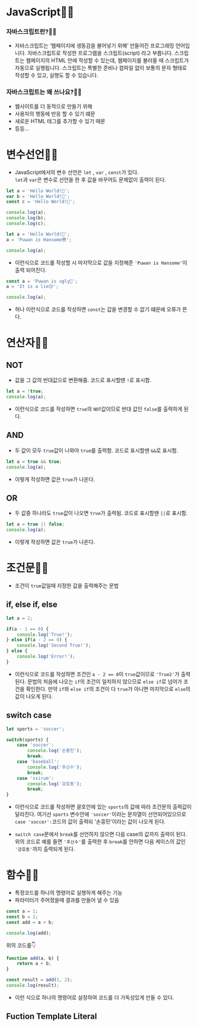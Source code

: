 # JavaScript👨‍💻

### 자바스크립트란?👨‍💻
- 자바스크립트는 ‘웹페이지에 생동감을 불어넣기 위해’ 만들어진 프로그래밍 언어입니다.
자바스크립트로 작성한 프로그램을 스크립트(script) 라고 부릅니다. 스크립트는 웹페이지의 HTML 안에 작성할 수 있는데, 웹페이지를 불러올 때 스크립트가 자동으로 실행됩니다.
스크립트는 특별한 준비나 컴파일 없이 보통의 문자 형태로 작성할 수 있고, 실행도 할 수 있습니다.

### 자바스크립트는 왜 쓰나요?👨‍💻
- 웹사이트를 더 동적으로 만들기 위해
- 사용자의 행동에 반응 할 수 있기 떄문
- 새로운 HTML 태그를 추가할 수 있기 때문   
- 등등...

# 변수선언👨‍💻
- JavaScript에서의 변수 선언은 ```let``` , ```var``` , ```const```가 있다.   
```let```과 ```var```은 변수로 선언을 한 후 값을 바꾸어도 문제없이 출력이 된다.
```javascript
let a = 'Hello World!🐬';
var b = 'Hello World!🐬';
const c = 'Hello World!🐬';

console.log(a);
console.log(b);
console.log(c);
```

```javascript
let a = 'Hello World!🐬';
a = 'Puwan is Hansome😎';

console.log(a);
```
- 이런식으로 코드를 작성할 시 마지막으로 값을 지정해준 ```'Puwan is Hansome'```이 출력 되어진다.

```javascript
const a = 'Puwan is ugly🤢';
a = 'It is a lie😥';

console.log(a);
```
- 허나 이런식으로 코드를 작성하면 ```const```는 값을 변경할 수 없기 떄문에 오류가 뜬다.

# 연산자👨‍💻
 ## NOT
 - 값을 그 값의 반대값으로 변환해줌. 코드로 표시할땐 ```!```로 표시함.
```javascript
let a = !true;
console.log(a);
```
-  이런식으로 코드를 작성하면 ```true```의 ```NOT```값이므로 반대 값인 ```false```를 출력하게 된다.
 ## AND
 - 두 값이 모두 ```true```값이 나와야 ```true```를 출력함. 코드로 표시할땐 ```&&```로 표시함.

 ```javascript
 let a = true && true;
 console.log(a);
 ```
 - 이렇게 작성하면 값은 ```true```가 나온다.

 ## OR
 - 두 값중 하나라도 ```true```값이 나오면 ```true```가 출력됨. 코드로 표시할땐 ```||```로 표시함.

 ```javascript
 let a = true || false;
 console.log(a);
 ```
 - 이렇게 작성하면 값은 ```true```가 나온다.

# 조건문👨‍💻
- 조건이 ```true```값일때 지정한 값을 출력해주는 문법
 ## if, else if, else
 ```javascript
 let a = 2;
 
 if(a - 1 == 0) {
     console.log('True!');
 } else if(a - 2 == 0) {
     console.log('Second True!');
 } else {
     console.log('Error!');
 }
 ```
 - 이런식으로 코드를 작성하면 조건인 ```a - 2 == 0```이 ```true```값이므로 ```'True2'```가 출력된다. 문법의 처음에 나오는 ```if```의 조건이 일치하지 않으므로 ```else if```로 넘어가 조건을 확인한다. 만약 ```if```와 ```else if```의 조건이 다 ```true```가 아니면 마지막으로 ```else```의 값이 나오게 된다.

 ## switch case

 ```javascript
 let sports = 'soccer';

 switch(sports) {
     case 'soccer':
         console.log('손흥민');
         break;
     case 'baseball':
         console.log('추신수');
         break;
     case 'ssirum':
         console.log('강호동');
         break;
 }
 ```
 - 이런식으로 코드를 작성하면 괄호안에 있는 ```sports```의 값에 따라 조건문의 출력값이 달라진다. 여기선 ```sports``` 변수안에 ```'soccer'```이라는 문자열이 선언되어있으므로 ```case 'soccer':```코드의 값이 출력되 '손흥민'이라는 값이 나오게 된다.

 - ```switch case```문에서 ```break```를 선언하지 않으면 다음 case의 값까지 출력이 된다. 위의 코드로 예를 들면 ```'추신수'```를 출력한 후 ```break```를 안하면 다음 케이스의 값인 ```'강호동'```까지 출력되게 된다.

# 함수👨‍💻
- 특정코드를 하나의 명령어로 실행하게 해주는 기능
- 파라미터가 주어졌을때 결과를 만들어 낼 수 있음
```javascript
const a = 1;
const b = 2;
const add = a + b;

console.log(add);
```
위의 코드를👇
```javascript
function add(a, b) {
    return a + b;
}

const result = add(1, 2);
console.log(result);
```
- 이런 식으로 하나의 명령어로 설정하여 코드를 더 가독성있게 만들 수 있다.
## Fuction Template Literal